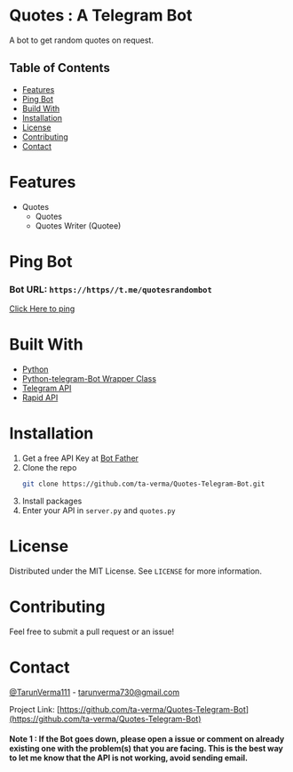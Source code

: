 Quotes : A Telegram Bot
======

A bot to get random quotes on request.


## Table of Contents

* [Features](#features)
* [Ping Bot](#Ping-Bot)
* [Build With](#Build-With)
* [Installation](#installation)
* [License](#License)
* [Contributing](#contributing)
* [Contact](#Contact)

# Features

* Quotes
  * Quotes
  * Quotes Writer (Quotee)


# Ping Bot
### Bot  URL: `https://https//t.me/quotesrandombot`
[Click Here to ping ](https://https//t.me/quotesrandombot)



# Built With

* [Python](https://[www.python.org](https://www.python.org/))
* [Python-telegram-Bot Wrapper Class](https://github.com/python-telegram-bot/python-telegram-bot)
* [Telegram API](https://core.telegram.org/)
* [Rapid API](https://rapidapi.com/)


# Installation

1. Get a free API Key at [Bot Father](https://t.me/BotFather)
2. Clone the repo
   ```sh
   git clone https://github.com/ta-verma/Quotes-Telegram-Bot.git
   ```
3. Install packages
4. Enter your API in `server.py` and `quotes.py`


# License

Distributed under the MIT License. See `LICENSE` for more information.



# Contributing
Feel free to submit a pull request or an issue!

# Contact

[@TarunVerma111](https://twitter.com/TarunVerma111) - tarunverma730@gmail.com

Project Link: [https://github.com/ta-verma/Quotes-Telegram-Bot](https://github.com/ta-verma/Quotes-Telegram-Bot)


#### Note 1 : If the Bot goes down, please open a issue or comment on already existing one with the problem(s) that you are facing. This is the best way to let me know that the API is not working, avoid sending email. 

